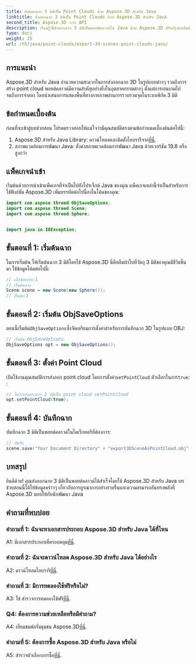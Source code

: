 ```yaml
---
title: ส่งออกฉาก 3 มิติเป็น Point Clouds ด้วย Aspose.3D สำหรับ Java
linktitle: ส่งออกฉาก 3 มิติเป็น Point Clouds ด้วย Aspose.3D สำหรับ Java
second_title: Aspose.3D จาวา API
description: เรียนรู้วิธีส่งออกฉาก 3 มิติเป็นพอยต์คลาวด์ใน Java ด้วย Aspose.3D ปรับปรุงแอปพลิเคชันของคุณด้วยกราฟิก 3 มิติและการแสดงภาพอันทรงพลัง
type: docs
weight: 15
url: /th/java/point-clouds/export-3d-scenes-point-clouds-java/
---
```

## การแนะนำ

Aspose.3D สำหรับ Java อำนวยความสะดวกในการส่งออกฉาก 3D ในรูปแบบต่างๆ รวมถึงการสร้าง point cloud พอยต์คลาวด์มีความสำคัญอย่างยิ่งในอุตสาหกรรมต่างๆ ตั้งแต่การเล่นเกมไปจนถึงการจำลอง โดยนำเสนอการแสดงพื้นที่ทางกายภาพผ่านการรวบรวมจุดในระบบพิกัด 3 มิติ

## ข้อกำหนดเบื้องต้น

ก่อนที่จะเข้าสู่บทช่วยสอน โปรดตรวจสอบให้แน่ใจว่ามีคุณสมบัติตรงตามข้อกำหนดเบื้องต้นต่อไปนี้:

1.  Aspose.3D สำหรับ Java Library: ดาวน์โหลดและติดตั้งไลบรารีจาก[ที่นี่](https://releases.aspose.com/3d/java/).
2. สภาพแวดล้อมการพัฒนา Java: ตั้งค่าสภาพแวดล้อมการพัฒนา Java ด้วยเวอร์ชัน 19.8 หรือสูงกว่า

## แพ็คเกจนำเข้า

เริ่มต้นด้วยการนำเข้าแพ็คเกจที่จำเป็นไปยังโปรเจ็กต์ Java ของคุณ แพ็คเกจเหล่านี้จำเป็นสำหรับการใช้ฟังก์ชัน Aspose.3D เพิ่มบรรทัดต่อไปนี้ลงในโค้ดของคุณ:

```java
import com.aspose.threed.ObjSaveOptions;
import com.aspose.threed.Scene;
import com.aspose.threed.Sphere;


import java.io.IOException;
```

## ขั้นตอนที่ 1: เริ่มต้นฉาก

ในการเริ่มต้น ให้เริ่มต้นฉาก 3 มิติโดยใช้ Aspose.3D นี่คือผืนผ้าใบที่วัตถุ 3 มิติของคุณมีชีวิตขึ้นมา ใช้ข้อมูลโค้ดต่อไปนี้:

```java
// เอ็กซ์สตาร์ท:1
// เริ่มต้นฉาก
Scene scene = new Scene(new Sphere());
// สิ้นสุด:1
```

## ขั้นตอนที่ 2: เริ่มต้น ObjSaveOptions

 ตอนนี้เริ่มต้น`ObjSaveOptions`ซึ่งจัดเตรียมการตั้งค่าสำหรับการบันทึกฉาก 3D ในรูปแบบ OBJ:

```java
// เริ่มต้น ObjSaveOptions
ObjSaveOptions opt = new ObjSaveOptions();
```

## ขั้นตอนที่ 3: ตั้งค่า Point Cloud

 เปิดใช้งานคุณสมบัติการส่งออก point cloud โดยการตั้งค่า`setPointCloud` ตัวเลือกในการ`true`: :

```java
// ในการส่งออกฉาก 3 มิติเป็น point cloud setPointCloud
opt.setPointCloud(true);
```

## ขั้นตอนที่ 4: บันทึกฉาก

บันทึกฉาก 3 มิติเป็นพอยต์คลาวด์ในไดเร็กทอรีที่ต้องการ:

```java
// บันทึก
scene.save("Your Document Directory" + "export3DSceneAsPointCloud.obj", opt);
```

## บทสรุป

ยินดีด้วย! คุณส่งออกฉาก 3 มิติเป็นพอยต์คลาวด์ได้สำเร็จโดยใช้ Aspose.3D สำหรับ Java บทช่วยสอนนี้ได้ให้ข้อมูลคร่าวๆ เกี่ยวกับการบูรณาการอย่างราบรื่นและความสามารถอันทรงพลังที่ Aspose.3D มอบให้กับนักพัฒนา Java

## คำถามที่พบบ่อย

### คำถามที่ 1: ฉันจะหาเอกสารประกอบ Aspose.3D สำหรับ Java ได้ที่ไหน

 A1: มีเอกสารประกอบที่ครอบคลุม[ที่นี่](https://reference.aspose.com/3d/java/).

### คำถามที่ 2: ฉันจะดาวน์โหลด Aspose.3D สำหรับ Java ได้อย่างไร

 A2: ดาวน์โหลดไลบรารี[ที่นี่](https://releases.aspose.com/3d/java/).

### คำถามที่ 3: มีการทดลองใช้ฟรีหรือไม่?

 A3: ใช่ สำรวจการทดลองใช้ฟรี[ที่นี่](https://releases.aspose.com/).

### Q4: ต้องการความช่วยเหลือหรือมีคำถาม?

 A4: เยี่ยมชมฟอรั่มชุมชน Aspose.3D[ที่นี่](https://forum.aspose.com/c/3d/18).

### คำถามที่ 5: ต้องการซื้อ Aspose.3D สำหรับ Java หรือไม่

 A5: สำรวจตัวเลือกการซื้อ[ที่นี่](https://purchase.aspose.com/buy).